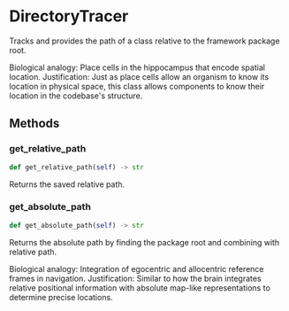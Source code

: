 # DirectoryTracer

Tracks and provides the path of a class relative to the framework package root.

Biological analogy: Place cells in the hippocampus that encode spatial location.
Justification: Just as place cells allow an organism to know its location in physical space,
this class allows components to know their location in the codebase's structure.

## Methods

### get_relative_path

```python
def get_relative_path(self) -> str
```

Returns the saved relative path.

### get_absolute_path

```python
def get_absolute_path(self) -> str
```

Returns the absolute path by finding the package root and combining with relative path.

Biological analogy: Integration of egocentric and allocentric reference frames in navigation.
Justification: Similar to how the brain integrates relative positional information with
absolute map-like representations to determine precise locations.

